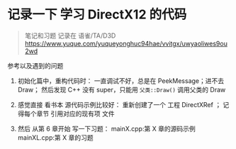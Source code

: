 # 记录一下 学习 DirectX12 的代码

> 笔记和习题 记录在 语雀/TA/D3D
> https://www.yuque.com/yuqueyonghuc94hae/vvitgx/uwyaoliwes9ou2wd

参考以及遇到的问题

1. 初始化篇中，重构代码时：
   一直调试不好，总是在 PeekMessage；进不去 Draw；
   然后发现 C++ 没有 super，只能用 `父类::Draw()` 调用父类的 Draw

2. 感觉直接 看书本 源代码示例比较好： 重新创建了一个 工程 DirectXRef ；
   记得每个章节 引用对应的现有项 文件

3. 然后 从第 6 章开始 写一下习题：
   mainX.cpp:第 X 章的源码示例
   mainXL.cpp:第 X 章的习题
